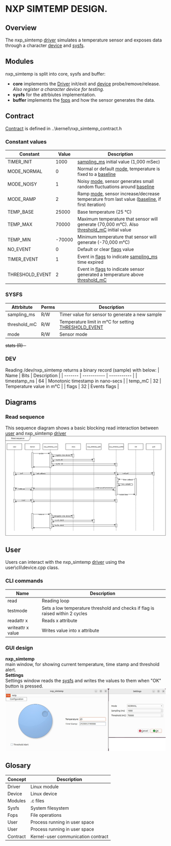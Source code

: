 # NXP SIMTEMP DESIGN.

## Overview
The nxp_simtemp [driver](#driver-glossary) simulates a temperature sensor and exposes data through a character [device](#device-glossary) and [sysfs](#sysfs-glossary).  

## Modules
nxp_simtemp is split into core, sysfs and buffer:  
* **core** implements the [Driver](#driver-glossary) init/exit and [device](#device-glossary) probe/remove/release.  
*Also register a character device for testing.*  
* **sysfs** for the attrbiutes implementation.  
* **buffer** implements the [fops](#fops-glossary) and how the sensor generates the data.

## Contract
[Contract](#contract-glossary) is defined in ..\kernel\nxp_simtemp_contract.h

### Constant values
| Constant | Value | Description |
| ------- | ----------- | ----------- |
| TIMER_INIT | 1000 | [sampling_ms](#sampling_ms-glossary) initial value (1,000 mSec) |
| MODE_NORMAL | 0 | Normal or default [mode](#mode-glossary), temperature is fixed to a [baseline](#TEMP_BASE-glossary) |
| MODE_NOISY | 1 | Noisy [mode](#mode-glossary), sensor generates small random fluctuations around [baseline](#TEMP_BASE-glossary) |
| MODE_RAMP | 2 | Ramp [mode](#mode-glossary), sensor increase/decrease temperature from last value ([baseline](#TEMP_BASE-glossary), if first iteration) |
| <a id="TEMP_BASE-glossary"></a>TEMP_BASE | 25000 | Base temperature (25 °C) |
| TEMP_MAX | 70000 | Maximum temperature that sensor will generate (70,000 m°C). Also [threshold_mC](#threshold_mC-glossary) initial value |
| TEMP_MIN | -70000 | Minimum temperature that sensor will generate (-70,000 m°C)|
| NO_EVENT | 0 | Default or clear [flags](#flags-glossary) value |
| TIMER_EVENT | 1 | Event in [flags](#flags-glossary) to indicate [sampling_ms](#sampling_ms-glossary) time expired |
| <a id="THRESHOLD_EVENT-glossary"></a>THRESHOLD_EVENT | 2 | Event in [flags](#flags-glossary) to indicate sensor generated a temperature above [threshold_mC](#threshold_mC-glossary) |

### SYSFS
| Attrbitute | Perms | Description  |
| ------- | ----------- | ----------- |
| <a id="sampling_ms-glossary"></a>sampling_ms | R/W | Timer value for sensor to generate a new sample |
| <a id="threshold_mC-glossary"></a>threshold_mC | R/W | Temperature limit in m°C for setting [THRESHOLD_EVENT](#THRESHOLD_EVENT-glossary) |
| mode | R/W | Sensor mode |

~~stats (R) -~~ 

### DEV
Reading /dev/nxp_simtemp returns a binary record (sample) with below:
| Name | Bits | Description  |
| ------- | ----------- | ----------- |
| timestamp_ns | 64 | Monotonic timestamp in nano-secs |
| temp_mC | 32 | Temperature value in m°C |
| <a id="flags-glossary"></a>flags | 32 | Events flags |

## Diagrams
### Read sequence
This sequence diagram shows a basic blocking read interaction between [user](#user-glossary) and nxp_simtemp [driver](#driver-glossary)  
![read-seq-diagram](<Read sequence.jpg>)

## User
Users can interact with the nxp_simtemp [driver](#driver-glossary) using the user\cli\device.cpp class.

### CLI commands
| Name | Description  |
| ------- | ----------- |
|read | Reading loop |
|testmode | Sets a low temperature threshold and checks if flag is raised within 2 cycles |
|readattr x | Reads x attribute |
|writeattr x value | Writes value into x attribute  |

### GUI design  
**nxp_simtemp**  
main window, for showing current temperature, time stamp and threshold alert.  
**Settings**  
Settings window reads the [sysfs](#sysfs-glossary) and writes the values to them when "OK" button is pressed.   
![GUI design](<GUI design.jpg>)

## Glosary
| Concept | Description |
| ------- | ----------- |
| <a id="driver-glossary"></a>Driver | Linux module |
| <a id="device-glossary"></a>Device | Linux device |
| <a id="modules-glossary"></a>Modules | .c files |
| <a id="sysfs-glossary"></a>Sysfs | System filesystem |
| <a id="fops-glossary"></a>Fops | File operations |
| <a id="user-glossary"></a>User | Process running in user space |
| <a id="user-glossary"></a>User | Process running in user space |
| <a id="contract-glossary"></a>Contract | Kernel-user communication contract |